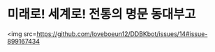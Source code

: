 # 미래로! 세계로! 전통의 명문 동대부고
<img src=https://github.com/loveboeun12/DDBKbot/issues/14#issue-899167434 </img>

